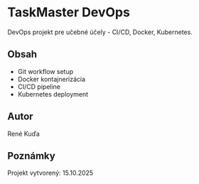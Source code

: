 # TaskMaster DevOps

DevOps projekt pre učebné účely - CI/CD, Docker, Kubernetes.

## Obsah
- Git workflow setup
- Docker kontajnerizácia
- CI/CD pipeline
- Kubernetes deployment

## Autor
René Kuďa

## Poznámky
Projekt vytvorený: 15.10.2025
